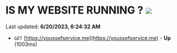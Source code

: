 # IS MY WEBSITE RUNNING ? [![](https://img.shields.io/static/v1?label=Sponsor&message=%E2%9D%A4&logo=GitHub&color=%23fe8e86)](https://github.com/sponsors/<username>)

Last updated: **6/20/2023, 6:24:32 AM**

- `GET` [https://youssefservice.me](https://youssefservice.me) - **Up** (1003ms)
